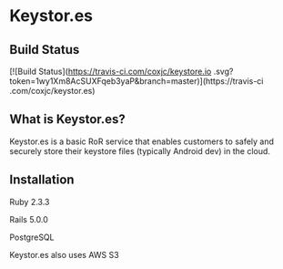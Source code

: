 # Keystor.es

## Build Status

[![Build Status](https://travis-ci.com/coxjc/keystore.io
.svg?token=1wy1Xm8AcSUXFqeb3yaP&branch=master)](https://travis-ci
.com/coxjc/keystor.es)

## What is Keystor.es?
Keystor.es is a basic RoR service that enables customers to safely and securely store their keystore files (typically Android dev) in the cloud.

## Installation

Ruby 2.3.3

Rails 5.0.0

PostgreSQL 
 
Keystor.es also uses AWS S3
